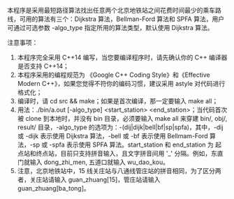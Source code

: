本程序是采用最短路径算法找出任意两个北京地铁站之间花费时间最少的乘车路线，可用的算法有三个：Dijkstra 算法，Bellman-Ford 算法和 SPFA 算法，用户可通过可选参数 -algo_type 指定所用的算法类型，默认使用 Dijkstra 算法。

注意事项：
1. 本程序完全采用 C++14 编写，当您要编译程序时，请先确认你的 C++ 编译器是否支持 C++14；
2. 本程序采用的编程规范为 《Google C++ Coding Style》和《Effective Modern C++》，如果您觉得不符你的编码习惯，建议采用 astyle 对代码进行格式化；
3. 编译时，请 cd src && make；如果是首次编译，那一定要输入 make all；
4. 用法：./bin/a.out [-algo_type] <start_station> <end_station>；当代码首次被 clone 到本地时，并没有 bin 目录，必须要输入 make all 来穿建 bin/, obj/, result/ 目录，-algo_type 的选项为：-(dij|dijk|bell|bf|sp|spfa)，其中，-dij 或 -dijk 表示使用 Dijkstra 算法，-bell 或 -bf 表示使用 Bellmam-Ford 算法，-sp 或 -spfa 表示使用 SPFA 算法。start_station 和 end_station 为 起点站和终点站，目前只支持拼音输入，且文字拼音间用 '_' 分隔。例如，东直门就输入 dong_zhi_men, 五道口就输入 wu_dao_kou。
5. 注意，北京地铁站中，15 线关庄站与八通线管庄站的拼音相同，为了区分两者，关庄站请输入 guan_zhuang[15]，管庄站请输入 guan_zhuang[ba_tong]。
